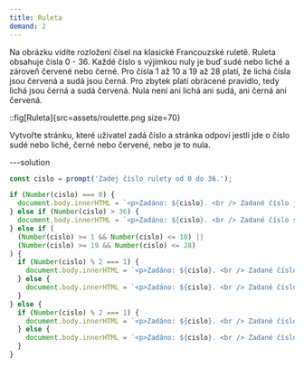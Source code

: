 ```yaml
---
title: Ruleta
demand: 2
---
```


Na obrázku vidíte rozložení čísel na klasické Francouzské ruletě. Ruleta obsahuje čísla 0 - 36. Každé číslo s výjimkou nuly je buď sudé nebo liché a zároveň červené nebo černé. Pro čísla 1 až 10 a 19 až 28 platí, že lichá čísla jsou červená a sudá jsou černá. Pro zbytek platí obrácené pravidlo, tedy lichá jsou černá a sudá červená. Nula není ani lichá ani sudá, ani černá ani červená.

::fig[Ruleta]{src=assets/roulette.png size=70}

Vytvořte stránku, které uživatel zadá číslo a stránka odpoví jestli jde o číslo sudé nebo liché, černé nebo červené, nebo je to nula.

---solution

```js
const cislo = prompt('Zadej číslo rulety od 0 do 36.');

if (Number(cislo) === 0) {
  document.body.innerHTML = `<p>Zadáno: ${cislo}. <br /> Zadané číslo je nula.</p>`;
} else if (Number(cislo) > 36) {
  document.body.innerHTML = `<p>Zadáno: ${cislo}. <br /> Zadané číslo se nenachází na ruletě.</p>`;
} else if (
  (Number(cislo) >= 1 && Number(cislo) <= 10) ||
  (Number(cislo) >= 19 && Number(cislo) <= 28)
) {
  if (Number(cislo) % 2 === 1) {
    document.body.innerHTML = `<p>Zadáno: ${cislo}. <br /> Zadané číslo je liché a červené.</p>`;
  } else {
    document.body.innerHTML = `<p>Zadáno: ${cislo}. <br /> Zadané číslo je sudé a černé.</p>`;
  }
} else {
  if (Number(cislo) % 2 === 1) {
    document.body.innerHTML = `<p>Zadáno: ${cislo}. <br /> Zadané číslo je liché a černé.</p>`;
  } else {
    document.body.innerHTML = `<p>Zadáno: ${cislo}. <br /> Zadané číslo je sudé a červené.</p>`;
  }
}
```
